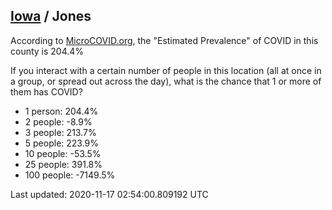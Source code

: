 
## [Iowa](/united-states/iowa) / Jones

According to [MicroCOVID.org](http://microcovid.org),
the "Estimated Prevalence" of COVID in this county is 204.4%

If you interact with a certain number of people in this location
(all at once in a group, or spread out across the day), what is the chance that
1 or more of them has COVID?

- 1 person: 204.4%
- 2 people: -8.9%
- 3 people: 213.7%
- 5 people: 223.9%
- 10 people: -53.5%
- 25 people: 391.8%
- 100 people: -7149.5%

Last updated: 2020-11-17 02:54:00.809192 UTC
